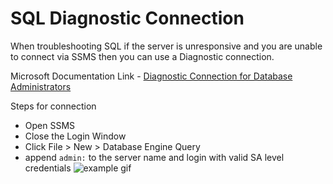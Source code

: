 # SQL Diagnostic Connection
When troubleshooting SQL if the server is unresponsive and you are unable to connect via SSMS then you can use a Diagnostic connection.

Microsoft Documentation Link - [Diagnostic Connection for Database Administrators](https://docs.microsoft.com/en-us/sql/database-engine/configure-windows/diagnostic-connection-for-database-administrators?view=sql-server-ver15)

Steps for connection
* Open SSMS
* Close the Login Window
* Click File > New > Database Engine Query
* append `admin:` to the server name and login with valid SA level credentials
![example gif](../Media/ssmsDAC.gif)